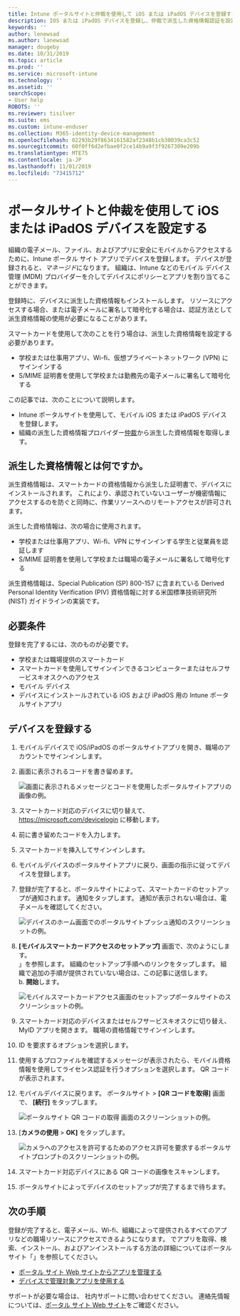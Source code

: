 ```yaml
---
title: Intune ポータルサイトと仲裁を使用して iOS または iPadOS デバイスを登録する
description: IOS または iPadOS デバイスを登録し、仲裁で派生した資格情報認証を設定する方法について説明します。
keywords: ''
author: lenewsad
ms.author: lanewsad
manager: dougeby
ms.date: 10/31/2019
ms.topic: article
ms.prod: ''
ms.service: microsoft-intune
ms.technology: ''
ms.assetid: ''
searchScope:
- User help
ROBOTS: ''
ms.reviewer: tisilver
ms.suite: ems
ms.custom: intune-enduser
ms.collection: M365-identity-device-management
ms.openlocfilehash: 02293b29f8634161582af2348b1cb30039ca3c52
ms.sourcegitcommit: 60f0ff6d2efbae0f2ce14b9a9f3f9267309e209b
ms.translationtype: MTE75
ms.contentlocale: ja-JP
ms.lasthandoff: 11/01/2019
ms.locfileid: "73415712"
---
```

# <a name="set-up-ios-or-ipados-device-with-company-portal-and-intercede"></a>ポータルサイトと仲裁を使用して iOS または iPadOS デバイスを設定する

組織の電子メール、ファイル、およびアプリに安全にモバイルからアクセスするために、Intune ポータル サイト アプリでデバイスを登録します。  デバイスが登録されると、*マネージド*になります。 組織は、Intune などのモバイル デバイス管理 (MDM) プロバイダーを介してデバイスにポリシーとアプリを割り当てることができます。  

登録時に、デバイスに派生した資格情報もインストールします。 リソースにアクセスする場合、または電子メールに署名して暗号化する場合は、認証方法として派生資格情報の使用が必要になることがあります。 

スマートカードを使用して次のことを行う場合は、派生した資格情報を設定する必要があります。

* 学校または仕事用アプリ、Wi-fi、仮想プライベートネットワーク (VPN) にサインインする
* S/MIME 証明書を使用して学校または勤務先の電子メールに署名して暗号化する  

この記事では、次のことについて説明します。  

* Intune ポータルサイトを使用して、モバイル iOS または iPadOS デバイスを登録します。  
* 組織の派生した資格情報プロバイダー[仲裁](https://www.intercede.com/)から派生した資格情報を取得します。   


## <a name="what-are-derived-credentials"></a>派生した資格情報とは何ですか。  
派生資格情報は、スマートカードの資格情報から派生した証明書で、デバイスにインストールされます。 これにより、承認されていないユーザーが機密情報にアクセスするのを防ぐと同時に、作業リソースへのリモートアクセスが許可されます。  

派生した資格情報は、次の場合に使用されます。 
* 学校または仕事用アプリ、Wi-fi、VPN にサインインする学生と従業員を認証します
* S/MIME 証明書を使用して学校または職場の電子メールに署名して暗号化する  

派生資格情報は、Special Publication (SP) 800-157 に含まれている Derived Personal Identity Verification (PIV) 資格情報に対する米国標準技術研究所 (NIST) ガイドラインの実装です。  

## <a name="prerequisites"></a>必要条件

 登録を完了するには、次のものが必要です。

* 学校または職場提供のスマートカード
* スマートカードを使用してサインインできるコンピューターまたはセルフサービスキオスクへのアクセス
* モバイル デバイス
* デバイスにインストールされている iOS および iPadOS 用の Intune ポータルサイトアプリ


## <a name="enroll-device"></a>デバイスを登録する  
1. モバイルデバイスで iOS/iPadOS のポータルサイトアプリを開き、職場のアカウントでサインインします。  
2. 画面に表示されるコードを書き留めます。  

    ![画面に表示されるメッセージとコードを使用したポータルサイトアプリの画像の例。](./media/copy-code-intercede.png)  
1. スマートカード対応のデバイスに切り替えて、 https://microsoft.com/devicelogin に移動します。 

1. 前に書き留めたコードを入力します。
 
2. スマートカードを挿入してサインインします。   

3. モバイルデバイスのポータルサイトアプリに戻り、画面の指示に従ってデバイスを登録します。  
4. 登録が完了すると、ポータルサイトによって、スマートカードのセットアップが通知されます。 通知をタップします。 通知が表示されない場合は、電子メールを確認してください。   

    ![デバイスのホーム画面でのポータルサイトプッシュ通知のスクリーンショットの例。](./media/action-required-in-app-intercede.png)  

5. **[モバイルスマートカードアクセスのセットアップ]** 画面で、次のようにします。  
    」を参照します。 組織のセットアップ手順へのリンクをタップします。 組織で追加の手順が提供されていない場合は、この記事に送信します。  
    b. **開始**します。  

    ![モバイルスマートカードアクセス画面のセットアップポータルサイトのスクリーンショットの例。](./media/smart-card-info-intercede.png)  

6. スマートカード対応のデバイスまたはセルフサービスキオスクに切り替え、MyID アプリを開きます。 職場の資格情報でサインインします。  
7. ID を要求するオプションを選択します。 
8. 使用するプロファイルを確認するメッセージが表示されたら、モバイル資格情報を使用してライセンス認証を行うオプションを選択します。 QR コードが表示されます。  
9. モバイルデバイスに戻ります。 ポータルサイト > **[QR コードを取得]** 画面で、 **[続行]** をタップします。  

    ![ポータルサイト QR コードの取得 画面のスクリーンショットの例。](./media/get-qr-code-intercede.png) 
 
10. [**カメラの使用** > **OK]** をタップします。  

    ![カメラへのアクセスを許可するためのアクセス許可を要求するポータルサイトプロンプトのスクリーンショットの例。](./media/allow-cp-camera-access-intercede.png)  

11. スマートカード対応デバイスにある QR コードの画像をスキャンします。 
12. ポータルサイトによってデバイスのセットアップが完了するまで待ちます。  

## <a name="next-steps"></a>次の手順  
登録が完了すると、電子メール、Wi-fi、組織によって提供されるすべてのアプリなどの職場リソースにアクセスできるようになります。 でアプリを取得、検索、インストール、およびアンインストールする方法の詳細についてはポータルサイト「」を参照してください。

* [ポータル サイト Web サイトからアプリを管理する](manage-apps-cpweb.md)  
* [デバイスで管理対象アプリを使用する](use-managed-apps-on-your-device-ios.md)  

サポートが必要な場合は、 社内サポートに問い合わせてください。 連絡先情報については、[ポータル サイト Web サイト](https://go.microsoft.com/fwlink/?linkid=2010980)をご確認ください。
